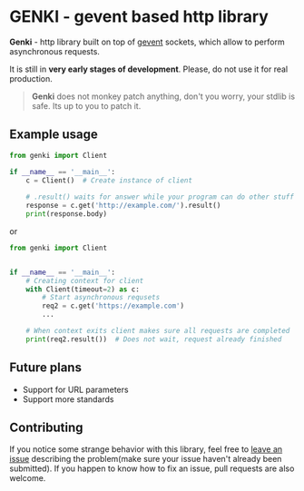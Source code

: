# GENKI - gevent based http library

**Genki** - http library built on top of [gevent](http://www.gevent.org) sockets, which allow to perform asynchronous requests.

It is still in **very early stages of development**. Please, do not use it for real production.

> **Genki** does not monkey patch anything, don't you worry, your stdlib is safe. Its up to you to patch it.

## Example usage

```python
from genki import Client

if __name__ == '__main__':
    c = Client()  # Create instance of client
    
    # .result() waits for answer while your program can do other stuff
    response = c.get('http://example.com/').result()   
    print(response.body)
```
or
```python
from genki import Client


if __name__ == '__main__':
    # Creating context for client
    with Client(timeout=2) as c:
        # Start asynchronous requsets
        req2 = c.get('https://example.com')
        ...

    # When context exits client makes sure all requests are completed
    print(req2.result())  # Does not wait, request already finished
```

## Future plans

- Support for URL parameters
- Support more standards

## Contributing

If you notice some strange behavior with this library, feel free to [leave an issue](https://github.com/cmd410/genki/issues) describing the problem(make sure your issue haven't already been submitted). If you happen to know how to fix an issue, pull requests are also welcome.


